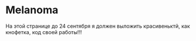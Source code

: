 # Melanoma
На этой странице до 24 сентября я должен выложить красивеньктй, как кнофетка, код своей работы!!!
